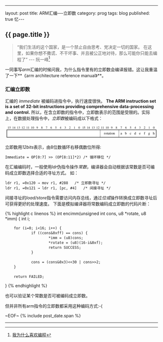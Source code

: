 ---
layout: post
title: ARM汇编──立即数
category: prog
tags: blog
published: true
忆---

## {{ page.title }}
> “我们生活的这个国家，是一个禁止自由思考、党决定一切的国家。
> 在这里，如果你想不撒谎、不干坏事、并且被公正地对待，那么可能你只能去编程了”
> --- 阮一峰[^1]

一同事写*arm*汇编的时候问我，为什么指令里有的立即数会编译报错。这让我重温了一下**《arm architecture reference manual》**。

### 汇编立即数
汇编的 *immediate* 被编码进指令中，执行速度很快。 **The ARM instruction set is a set of 32-bit instructions providing comprehensive data-processing and control.**
所以，在含立即数的指令中，立即数表示的范围是受限的。实际上，在数据处理指令中，*立即数*被编码成以下格式：

[ ![arm immediate][RISCimm_t_image] ][RISCimm_image]

[RISCimm_t_image]: /images/thumbnails/RISCimm_t.png "arm immediate encode"
[RISCimm_image]: /images/RISCimm.png "arm immediate encode"

立即数用*12bits*表示，由8位数循环右移偶数位所得:

    Immediate = OP[0:7] >> (OP[8:11]*2) /* 循环移位 */

在汇编编码时，一般使用*ldr*伪指令操作*常数*，编译器会自动根据该常数是否可编码成立即数选择合适的寻址方式。
如：

    ldr r1, =0x120 → mov r1, #288	/* 立即数寻址 */
    ldr r1, =0x121 → ldr r1, [pc, #4]	/* 间接寻址 */

间接寻址的*load/store*指令需要访问内存总线，通过*位或*操作转换成立即数寻址后可获得更好的处理速度。
下面是模拟编译器将常数编码成立即数的代码片断：

{% highlight c linenos %}
int encimm(unsigned int cons, u8 *rotate, u8 *imm)
{
        int i;

        for (i=0; i<16; i++) {
                if ((cons&0xff) == cons) {
                        *imm = (u8)cons;
                        *rotate = (u8)(16-i&0xf);
                        return SUCCESS;
                }

                cons = (cons&0x3)<<30 | cons>>2;
        }

        return FAILED;
}
{% endhighlight %}

也可以验证某个常数是否可被编码成立即数。

但并非所有arm指令的立即数都采用这种编码方式:-(

~EOF~ {% include post_date.span %}

* * * * *
[^1]: [我为什么喜欢编程](http://www.ruanyifeng.com/blog/2009/10/why_i_love_programming.html)
